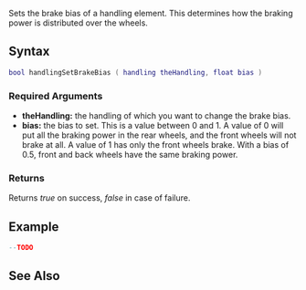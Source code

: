 Sets the brake bias of a handling element. This determines how the braking power is distributed over the wheels.

Syntax
------

``` lua
bool handlingSetBrakeBias ( handling theHandling, float bias )
```

### Required Arguments

-   **theHandling:** the handling of which you want to change the brake bias.
-   **bias:** the bias to set. This is a value between 0 and 1. A value of 0 will put all the braking power in the rear wheels, and the front wheels will not brake at all. A value of 1 has only the front wheels brake. With a bias of 0.5, front and back wheels have the same braking power.

### Returns

Returns *true* on success, *false* in case of failure.

Example
-------

``` lua
--TODO
```

See Also
--------
